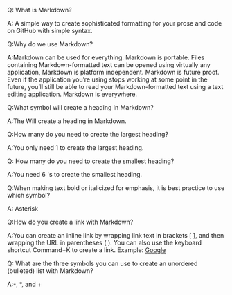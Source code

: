 Q: What is Markdown?

A: A simple way to create sophisticated formatting for your prose and code on GitHub with simple syntax.

Q:Why do we use Markdown?

A:Markdown can be used for everything. Markdown is portable. Files containing Markdown-formatted text can be opened using virtually any application, Markdown is platform independent. Markdown is future proof. Even if the application you’re using stops working at some point in the future, you’ll still be able to read your Markdown-formatted text using a text editing application. Markdown is everywhere.

Q:What symbol will create a heading in Markdown?

A:The   Will create a heading in Markdown.

Q:How many do you need to create the largest heading?

A:You only need 1   to create the largest heading.

Q: How many do you need to create the smallest heading?

A:You need 6  's to create the smallest heading.

Q:When making text bold or italicized for emphasis, it is best practice to use which symbol?

A: Asterisk

Q:How do you create a link with Markdown?

A:You can create an inline link by wrapping link text in brackets [ ], and then wrapping the URL in parentheses ( ). You can also use the keyboard shortcut Command+K to create a link. Example: [Google](https://google.com/)

Q: What are the three symbols you can use to create an unordered (bulleted) list with Markdown?

A:-, *, and + 
